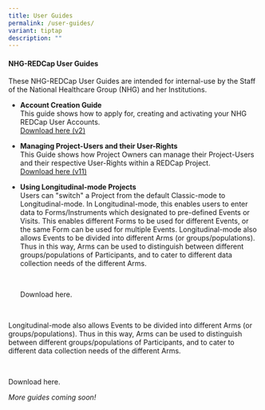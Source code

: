 ```yaml
---
title: User Guides
permalink: /user-guides/
variant: tiptap
description: ""
---
```

<h4><strong>NHG-REDCap User Guides</strong></h4>
<p>These NHG-REDCap User Guides are intended for internal-use by the Staff
of the National Healthcare Group (NHG) and her Institutions.</p>
<p></p>
<ul data-tight="true" class="tight">
<li>
<p><strong>Account Creation Guide</strong>
<br>This guide shows how to apply for, creating and activating your NHG REDCap
User Accounts.
<br><a href="/files/User Guides/1304_001_NHG_REDCap_User_Account_Creation_Guide_v2.pdf" rel="noopener noreferrer nofollow" target="_blank">Download here (v2)</a>
</p>
</li>
</ul>
<p></p>
<ul data-tight="true" class="tight">
<li>
<p><strong>Managing Project-Users and their User-Rights</strong>
<br>This Guide shows how Project Owners can manage their Project-Users and
their respective User-Rights within a REDCap Project.
<br><a href="/files/User Guides/Managing_Project_Users_and_their_User_Rights_v11__2024_.pdf" rel="noopener noreferrer nofollow" target="_blank">Download here (v11)</a>
</p>
</li>
</ul>
<p></p>
<ul data-tight="true" class="tight">
<li>
<p><strong>Using Longitudinal-mode Projects</strong>
<br>Users can "switch" a Project from the default Classic-mode to Longitudinal-mode.
In Longitudinal-mode, this enables users to enter data to Forms/Instruments
which designated to pre-defined Events or Visits. This enables different
Forms to be used for different Events, or the same Form can be used for
multiple Events. Longitudinal-mode also allows Events to be divided into
different Arms (or groups/populations). Thus in this way, Arms can be used
to distinguish between different groups/populations of Participants, and
to cater to different data collection needs of the different Arms.</p>
<p>&nbsp;</p>
<p>Download here.</p>
</li>
</ul>
<p>&nbsp;</p>
<p>Longitudinal-mode also allows Events to be divided into different Arms
(or groups/populations). Thus in this way, Arms can be used to distinguish
between different groups/populations of Participants, and to cater to different
data collection needs of the different Arms.</p>
<p>&nbsp;</p>
<p>Download here.</p>
<p><em>More guides coming soon!</em>
</p>
<p></p>
<p></p>